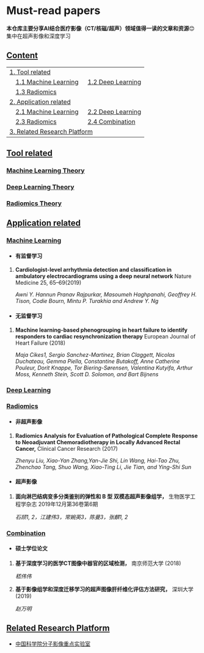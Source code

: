 # Must-read papers
 
**本仓库主要分享AI结合医疗影像（CT/核磁/超声）领域值得一读的文章和资源**:blush:  
集中在超声影像和深度学习

## [Content](#content)

<table>
<tr><td colspan="2"><a href="#tool-related">1. Tool related</a></td></tr> 
<tr>
    <td>&emsp;<a href="#machine-learning-theory">1.1 Machine Learning</a></td>
    <td>&ensp;<a href="#deep-learning-theory">1.2 Deep Learning</a></td>
</tr>
<tr>
    <td>&emsp;<a href="#radiomics-theory">1.3 Radiomics</a></td>
    <td></td>
</tr>
<tr><td colspan="2"><a href="#application-related">2. Application related</a></td></tr>
<tr>
    <td>&emsp;<a href="#machine-learning">2.1 Machine Learning</a></td>
    <td>&ensp;<a href="#deep-learning">2.2 Deep Learning</a></td>
</tr>
<tr>
    <td>&emsp;<a href="#radiomics">2.3 Radiomics</a></td>
    <td>&ensp;<a href="#combination">2.4 Combination</a></td>
</tr>
<tr><td colspan="2"><a href="related-research-platform">3. Related Research Platform</a></td></tr>
</table>

## [Tool related](#content)  

### [Machine Learning Theory](#content)  

### [Deep Learning Theory](#content)

### [Radiomics Theory](#content)

## [Application related](#content)  

### [Machine Learning](#content)  
* #### 有监督学习
1. **Cardiologist-level arrhythmia detection and classification in ambulatory electrocardiograms using a deep neural network**     Nature Medicine 25, 65–69(2019)

    *Awni Y. Hannun  Pranav Rajpurkar, Masoumeh Haghpanahi, Geoffrey H. Tison, Codie Bourn, Mintu P. Turakhia and Andrew Y. Ng*

* #### 无监督学习
1. **Machine learning-based phenogrouping in heart failure to identify responders to cardiac resynchronization therapy**     European Journal of Heart Failure (2018)

    *Maja Cikes1, Sergio Sanchez-Martinez, Brian Claggett, Nicolas Duchateau, Gemma Piella, Constantine Butakoff, Anne Catherine Pouleur, Dorit Knappe, Tor Biering-Sørensen, Valentina Kutyifa, Arthur Moss, Kenneth Stein, Scott D. Solomon, and Bart Bijnens*


### [Deep Learning](#content)

### [Radiomics](#content)

* #### 非超声影像

1. **Radiomics Analysis for Evaluation of Pathological Complete Response to Neoadjuvant Chemoradiotherapy in Locally Advanced Rectal Cancer,**    Clinical Cancer Research (2017)

    *Zhenyu Liu, Xiao-Yan Zhang,Yan-Jie Shi, Lin Wang, Hai-Tao Zhu, Zhenchao Tang, Shuo Wang, Xiao-Ting Li, Jie Tian, and Ying-Shi Sun*

* #### 超声影像

1. **面向淋巴结病变多分类鉴别的弹性和 B 型 双模态超声影像组学，**    生物医学工程学杂志 2019年12月第36卷第6期

    *石颉1, 2，江建伟3，常婉英3，陈曼3，张麒1, 2*

### [Combination](#content)

* #### 硕士学位论文

1. **基于深度学习的医学CT图像中器官的区域检测，** 南京师范大学 (2018)

    *嵇伟伟*

1. **基于影像组学和深度迁移学习的超声图像肝纤维化评估方法研究，** 深圳大学 (2019)

    *赵万明*

## [Related Research Platform](#content)
+ [中国科学院分子影像重点实验室](http://www.radiomics.net.cn/blog/3)
